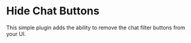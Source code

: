 # Hide Chat Buttons
This simple plugin adds the ability to remove the chat filter buttons from your UI.
